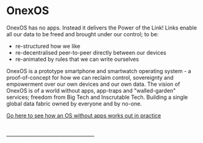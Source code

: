 
# OnexOS

OnexOS has no apps. Instead it delivers the Power of the Link! Links enable all our data
to be freed and brought under our control; to be:

 - re-structured how we like
 - re-decentralised peer-to-peer directly between our devices
 - re-animated by rules that we can write ourselves

OnexOS is a prototype smartphone and smartwatch operating system - a proof-of-concept
for how we can reclaim control, sovereignty and empowerment over our own devices and our
own data. The vision of OnexOS is of a world without apps, app-traps and "walled-garden"
services; freedom from Big Tech and Inscrutable Tech. Building a single global data
fabric owned by everyone and by no-one.

<a href="http://object.network/os-llll.html">Go here to see how an OS without apps works out in practice</a>

<br/>
____________________________________





